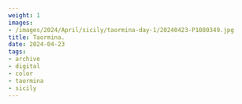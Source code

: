 ```yaml
---
weight: 1
images:
- /images/2024/April/sicily/taormina-day-1/20240423-P1080349.jpg
title: Taormina.
date: 2024-04-23
tags:
- archive
- digital
- color
- taormina
- sicily
---
```



